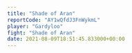 ```yaml
---
title: "Shade of Aran"
reportCode: "AY1wQfdJ3FnWykmL"
player: "Gardyloo"
fight: "Shade of Aran"
date: 2021-08-09T18:51:45.833000+00:00
---
```

